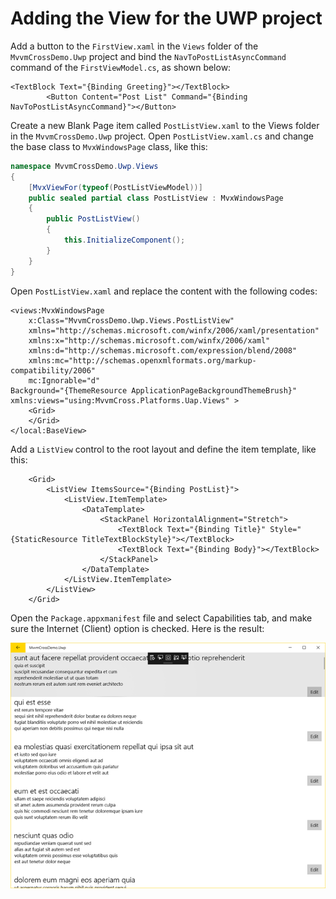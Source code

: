 # Adding the View for the UWP project

Add a button to the `FirstView.xaml` in the `Views` folder of the `MvvmCrossDemo.Uwp` project and bind the `NavToPostListAsyncCommand` command of the `FirstViewModel.cs`, as shown below:

```markup
<TextBlock Text="{Binding Greeting}"></TextBlock>
        <Button Content="Post List" Command="{Binding NavToPostListAsyncCommand}"></Button>
```

Create a new Blank Page item called `PostListView.xaml` to the Views folder in the `MvvmCrossDemo.Uwp` project. Open `PostListView.xaml.cs` and change the base class to `MvxWindowsPage` class, like this:

```csharp
namespace MvvmCrossDemo.Uwp.Views
{
    [MvxViewFor(typeof(PostListViewModel))]
    public sealed partial class PostListView : MvxWindowsPage
    {
        public PostListView()
        {
            this.InitializeComponent();
        }
    }
}
```

Open `PostListView.xaml` and replace the content with the following codes:

```markup
<views:MvxWindowsPage
    x:Class="MvvmCrossDemo.Uwp.Views.PostListView"
    xmlns="http://schemas.microsoft.com/winfx/2006/xaml/presentation"
    xmlns:x="http://schemas.microsoft.com/winfx/2006/xaml"
    xmlns:d="http://schemas.microsoft.com/expression/blend/2008"
    xmlns:mc="http://schemas.openxmlformats.org/markup-compatibility/2006"
    mc:Ignorable="d"
Background="{ThemeResource ApplicationPageBackgroundThemeBrush}"
xmlns:views="using:MvvmCross.Platforms.Uap.Views" >
    <Grid>
    </Grid>
</local:BaseView>
```

Add a `ListView` control to the root layout and define the item template, like this:

```markup
    <Grid>
        <ListView ItemsSource="{Binding PostList}">
            <ListView.ItemTemplate>
                <DataTemplate>
                    <StackPanel HorizontalAlignment="Stretch">
                        <TextBlock Text="{Binding Title}" Style="{StaticResource TitleTextBlockStyle}"></TextBlock>
                        <TextBlock Text="{Binding Body}"></TextBlock>
                    </StackPanel>
                </DataTemplate>
            </ListView.ItemTemplate>
        </ListView>
    </Grid>
```

Open the `Package.appxmanifest` file and select Capabilities tab, and make sure the Internet \(Client\) option is checked. Here is the result:

![](../../.gitbook/assets/image%20%2822%29.png)

